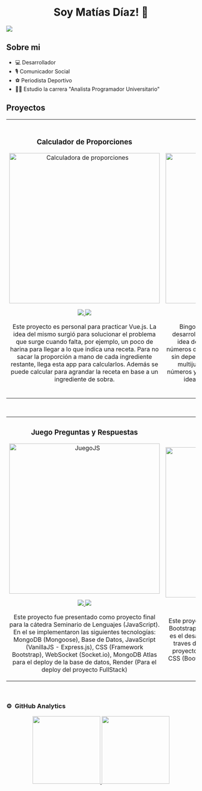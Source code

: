 <div align="center">
<h1 align="center">Soy Matías Díaz!</a> 👋</h1>
</div>
<img src="https://i.imgur.com/szCsoYP.png">

## Sobre mi

- 💻 Desarrollador
- 🎙️ Comunicador Social
- ⚽ Periodista Deportivo
- 🧑‍🏫 Estudio la carrera "Analista Programador Universitario"
  <br>

## Proyectos

<table>
<tr>
<td width="50%">
<h3 align="center">Calculador de Proporciones</h3>
<div align="center">
<a href="https://calculadoraproporciones.netlify.app/#/" target="_blank"><img src="https://i.imgur.com/vp4fHpK.png" width="400" alt="Calculadora de proporciones"></a>
<p>
<a href="https://github.com/mati98ld/calcu-proporciones" target="_blank">
<img src="https://img.shields.io/badge/CÓDIGO-ff9?style=for-the-badge&logo=github&logoColor=black">
</a>
<a href="https://calculadoraproporciones.netlify.app/#/" target="_blank">
<img src="https://img.shields.io/badge/-P%C3%A1gina-green?style=for-the-badge&color=fbfc40">
</a>
</p>
<p>Este proyecto es personal para practicar Vue.js. La idea del mismo surgió para solucionar el problema que surge cuando falta, por ejemplo, un poco de harina para llegar a lo que indica una receta. Para no sacar la proporción a mano de cada ingrediente restante, llega esta app para calcularlos. Además se puede calcular para agrandar la receta en base a un ingrediente de sobra.</p>
</div>
                                                                                      
</td>

<td width="50%">
               <br>
<h3 align="center">BINGOCHO</h3>
<div align="center">                                       
<a href="https://bingocho.netlify.app/" target="_blank"><img src="https://i.imgur.com/8Tw7Vfq.png" width="400" alt="Bingo"></a>
<br>
<p>
<a href="https://github.com/mati98ld/Bingocho" target="_blank">
<img src="https://img.shields.io/badge/C%C3%93DIGO-80ffaa?style=for-the-badge&logo=github&logoColor=black">
</a>
<a href="https://bingocho.netlify.app/" target="_blank">
<img src="https://img.shields.io/badge/-P%C3%A1gina-green?style=for-the-badge&color=fbfc40">
</a>
</p>
</p>Bingocho es un proyecto personal que está desarrollado para practicar JavaScript y CSS. La idea de desarrollarlo surgió por la pérdida de números de un bingo real y por querer jugar al bingo sin depender de bolillas o cartones físicos. No es multijugador, simplemente sirve para marcar números y cantarlos si se elige dicha opción. Está la idea de agregar la opción multijugador y desarrollarla con Socket.</p>
</div>                                                             
</table>                                                                                 
</div>
<br>

<table>
<tr>
<td width="50%">
<h3 align="center">Juego Preguntas y Respuestas</h3>
<div align="center">
<a href="https://juegojsdb.onrender.com/" target="_blank"><img src="https://i.imgur.com/Wgzzqzq.png" width="400" alt="JuegoJS"></a>
<p>
<a href="https://github.com/mati98ld/juegoJSDB" target="_blank">
<img src="https://img.shields.io/badge/C%C3%93DIGO-efdfff9?style=for-the-badge&logo=github&logoColor=black">
</a>
<a href="https://juegojsdb.onrender.com/" target="_blank">
<img src="https://img.shields.io/badge/-P%C3%A1gina-green?style=for-the-badge&color=fbfc40">
</a>
</p>
<p>Este proyecto fue presentado como proyecto final para la cátedra Seminario de Lenguajes (JavaScript).
En el se implementaron las siguientes tecnologías: MongoDB (Mongoose), Base de Datos, JavaScript (VanillaJS - Express.js), CSS (Framework Bootstrap), WebSocket (Socket.io), MongoDB Atlas para el deploy de la base de datos, Render (Para el deploy del proyecto FullStack)</p>
</div>
                                                                                      
</td>

<td width="50%">
<h3 align="center">Store Frontend</h3>
<div align="center">
<a href="https://tecno-store.netlify.app/" target="_blank"><img src="https://i.imgur.com/Pn2CkWc.png" width="400" alt="Store Frontend"></a>
<p>
<a href="https://github.com/mati98ld/BootcampCILSA/tree/tecnoStore" target="_blank">
<img src="https://img.shields.io/badge/C%C3%93DIGO-cfaae0?style=for-the-badge&logo=github&logoColor=black">
</a>
<a href="https://tecno-store.netlify.app/" target="_blank">
<img src="https://img.shields.io/badge/-P%C3%A1gina-green?style=for-the-badge&color=fbfc40">
</a>
</p>
<p>Este proyecto es una práctica hecha para practicar Bootstrap. La misma no tiene funcionalidades, solo es el desarrollo del front-end, se puede navegar a traves de las paginas para visualizarlas.
En este proyecto se utilizaron las siguientes tecnologías: CSS (Bootstrap), Javascript (Vanilla), Netlify - Para el Deploy.</p>
</div>
                                                                                      
</td>  
</table>                                                                                 
</div>
<br>

### ⚙️ &nbsp;GitHub Analytics

<p align="center">
<a href="https://github.com/mati98ld">
  <img height="180em" src="https://github-readme-stats-eight-theta.vercel.app/api?username=mati98ld&show_icons=true&theme=algolia&include_all_commits=true&count_private=true"/>
  <img height="180em" src="https://github-readme-stats-eight-theta.vercel.app/api/top-langs/?username=mati98ld&layout=compact&langs_count=8&theme=algolia"/>
</a>
</p>
